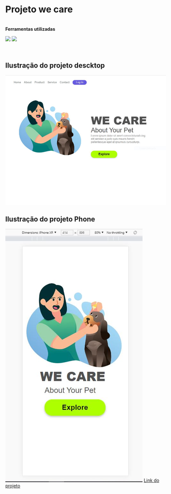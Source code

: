 <h1> Projeto we care </h1>
<br>
<b>Ferramentas utilizadas</b>
<p><img src="https://img.shields.io/badge/HTML-239120?style=for-the-badge&logo=html5&logoColor=white">
<img src="https://img.shields.io/badge/CSS-239120?&style=for-the-badge&logo=css3&logoColor=white"></p>
<br>
<h2>Ilustração do projeto descktop</h2>
<img src="https://github.com/Matheus-Almeida78/We-Care/blob/master/descktop.JPG?raw=true"width="700px"/>
<h2>Ilustração do projeto Phone</h2>
<img src="https://github.com/Matheus-Almeida78/We-Care/blob/master/Phone.JPG?raw=true" />
<a href="https://matheus-almeida78.github.io/We-Care/" targent="bland">Link do projeto</a>
